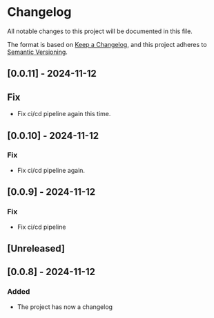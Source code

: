# Changelog

All notable changes to this project will be documented in this file.

The format is based on [Keep a Changelog](https://keepachangelog.com/en/1.0.0/),
and this project adheres to [Semantic Versioning](https://semver.org/spec/v2.0.0.html).

## [0.0.11] - 2024-11-12

## Fix

- Fix ci/cd pipeline again this time.

## [0.0.10] - 2024-11-12

### Fix

- Fix ci/cd pipeline again.

## [0.0.9] - 2024-11-12

### Fix

- Fix ci/cd pipeline

## [Unreleased]

## [0.0.8] - 2024-11-12

### Added

- The project has now a changelog
